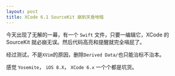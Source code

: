 ```yaml
---
layout: post
title: XCode 6.1 SourceKit 崩到天昏地暗
---
```


今天出现了无解的一幕，有一个 `Swift` 文件，只要一编辑它，XCode 的 SourceKit 就必崩无误。然后代码高亮和提醒就完全嗝屁了。

经过测试，不是`XVim`的原因，删除`Derived Data/`也只能治标不治本。

感觉 `Yosemite`， `iOS 8.X`， `XCode 6.x` 一个个都是坑货。